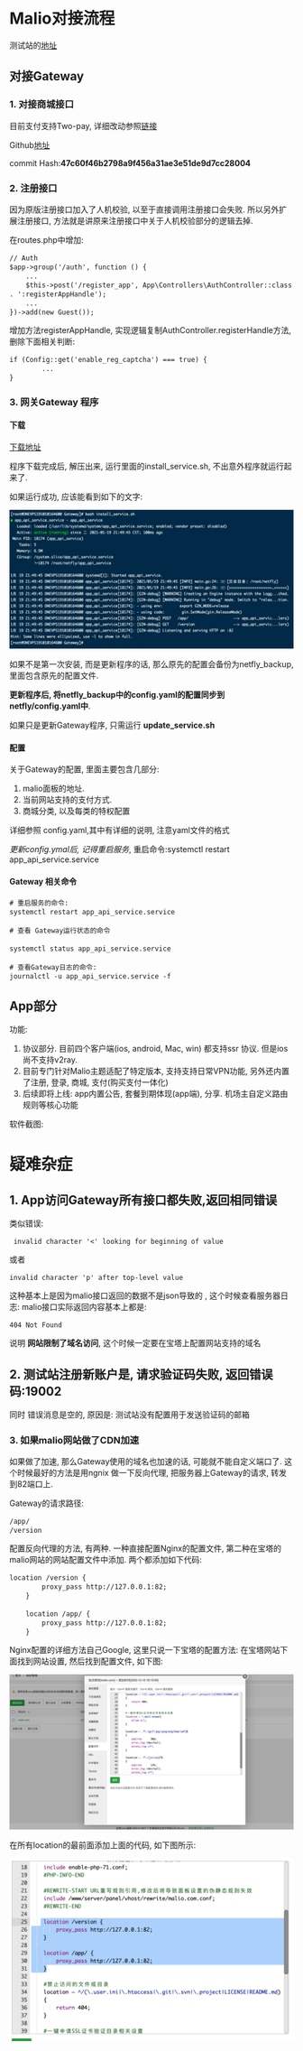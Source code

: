 # Malio对接流程



测试站的[地址](h't't'p://test.netflyapp.xyz)



## 对接Gateway



### 1. 对接商城接口

目前支付支持Two-pay, 详细改动参照[链接](https://github.com/NetFly-VPN/Malio-Theme-for-SSPANEL/commit/47c60f46b2798a9f456a31ae3e51de9d7cc28004)

Github[地址](https://github.com/NetFly-VPN/Malio-Theme-for-SSPANEL.git)

commit Hash:**47c60f46b2798a9f456a31ae3e51de9d7cc28004**







### 2. 注册接口



因为原版注册接口加入了人机校验, 以至于直接调用注册接口会失败. 所以另外扩展注册接口, 方法就是讲原来注册接口中关于人机校验部分的逻辑去掉.

在routes.php中增加:

```
// Auth
$app->group('/auth', function () {
   	...
    $this->post('/register_app', App\Controllers\AuthController::class . ':registerAppHandle');
    ...
})->add(new Guest());
```



增加方法registerAppHandle, 实现逻辑复制AuthController.registerHandle方法, 删除下面相关判断:

```
if (Config::get('enable_reg_captcha') === true) {
		...
}
```



### 3. 网关Gateway 程序



#### 下载

[下载地址](http://dw.netflyapp.xyz/gateway.zip)

程序下载完成后, 解压出来, 运行里面的install_service.sh, 不出意外程序就运行起来了.

如果运行成功, 应该能看到如下的文字:

![image-20210119223246743](res/image-20210119223246743-1572849.png)



如果不是第一次安装, 而是更新程序的话, 那么原先的配置会备份为netfly_backup, 里面包含原先的配置文件.

**更新程序后, 将netfly_backup中的config.yaml的配置同步到netfly/config.yaml中**.



如果只是更新Gateway程序, 只需运行 **update_service.sh**





#### 配置

关于Gateway的配置, 里面主要包含几部分:

1. malio面板的地址. 
2. 当前网站支持的支付方式.
3. 商城分类, 以及每类的特权配置

详细参照 config.yaml,其中有详细的说明, 注意yaml文件的格式

*更新config.ymal后, 记得重启服务*, 重启命令:systemctl restart app_api_service.service



#### Gateway 相关命令

```
# 重启服务的命令:
systemctl restart app_api_service.service

# 查看 Gateway运行状态的命令

systemctl status app_api_service.service

# 查看Gateway日志的命令:
journalctl -u app_api_service.service -f
```







## App部分

功能:

1. 协议部分. 目前四个客户端(ios, android, Mac, win) 都支持ssr 协议. 但是ios 尚不支持v2ray.
2. 目前专门针对Malio主题适配了特定版本, 支持支持日常VPN功能, 另外还内置了注册, 登录, 商城, 支付(购买支付一体化)
3. 后续即将上线: app内置公告, 套餐到期体现(app端), 分享. 机场主自定义路由规则等核心功能



软件截图:







# 疑难杂症



## 1. App访问Gateway所有接口都失败,返回相同错误

类似错误:

```
 invalid character '<' looking for beginning of value
```

或者

```
invalid character 'p' after top-level value
```



这种基本上是因为malio接口返回的数据不是json导致的 , 这个时候查看服务器日志: malio接口实际返回内容基本上都是:

```
404 Not Found
```

说明 **网站限制了域名访问**, 这个时候一定要在宝塔上配置网站支持的域名



## 2. 测试站注册新账户是, 请求验证码失败, 返回错误码:19002

同时 错误消息是空的, 原因是: 测试站没有配置用于发送验证码的邮箱



### 3. 如果malio网站做了CDN加速

如果做了加速, 那么Gateway使用的域名也加速的话, 可能就不能自定义端口了. 这个时候最好的方法是用ngnix 做一下反向代理, 把服务器上Gateway的请求, 转发到82端口上.

Gateway的请求路径:

```
/app/
/version
```



配置反向代理的方法, 有两种. 一种直接配置Nginx的配置文件, 第二种在宝塔的malio网站的网站配置文件中添加. 两个都添加如下代码:

```
location /version {
        proxy_pass http://127.0.0.1:82;
    }
    
    location /app/ {
        proxy_pass http://127.0.0.1:82;
    }
```

Nginx配置的详细方法自己Google, 这里只说一下宝塔的配置方法:
在宝塔网站下面找到网站设置, 然后找到配置文件, 如下图:

![image-20210120002631563](res/image-20210120002631563-1572849.png)



在所有location的最前面添加上面的代码, 如下图所示:

![image-20210120002750257](res/image-20210120002750257-1572849.png)

